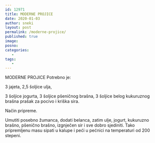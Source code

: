 ```yaml
---
id: 12971
title: MODERNE PROJICE
date: 2020-01-03
author: sneki
layout: post
permalink: /moderne-projice/
published: true
image: 
posno: 
categories:
   -
tags:
   -
---
```

MODERNE PROJICE
Potrebno je:

3 jajeta, 
2,5 šoljice ulja, 
 
3 šoljice jogurta, 
3 šoljice pšeničnog brašna,
3 šoljice belog kukuruznog brašna
prašak za pocivo
i kriška sira.

Način pripreme.

Umutiti posebno žumanca, dodati belanca, zatim
ulje, jogurt, kukuruzno brašno, pšenično brašno,
izgnječen sir i sve dobro sjediniti. Tako pripremljenu
masu sipati u kalupe i peći u pećnici na temperaturi od
200 stepeni.


  

